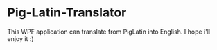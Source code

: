 # Pig-Latin-Translator
This WPF application can translate from PigLatin into English.
I hope i'll enjoy it :)
